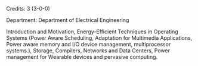 Credits: 3 (3-0-0)

Department: Department of Electrical Engineering

Introduction and Motivation, Energy-Efficient Techniques in Operating Systems (Power Aware Scheduling, Adaptation for Multimedia Applications, Power aware memory and I/O device management, multiprocessor systems.), Storage, Compilers, Networks and Data Centers, Power management for Wearable devices and pervasive computing.